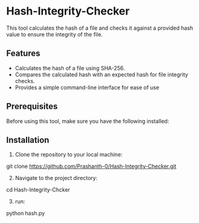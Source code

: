 # Hash-Integrity-Checker

This tool calculates the hash of a file and checks it against a provided hash value to ensure the integrity of the file.

## Features

- Calculates the hash of a file using SHA-256.
- Compares the calculated hash with an expected hash for file integrity checks.
- Provides a simple command-line interface for ease of use

## Prerequisites

Before using this tool, make sure you have the following installed:

## Installation

1. Clone the repository to your local machine:

git clone https://github.com/Prashanth-0/Hash-Integrity-Checker.git

2. Navigate to the project directory:

 cd Hash-Integrity-Chcker

3. run:

python hash.py

